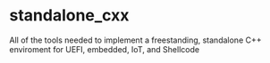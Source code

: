 # standalone_cxx
All of the tools needed to implement a freestanding, standalone C++ enviroment for UEFI, embedded, IoT, and Shellcode
